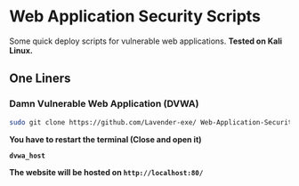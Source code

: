 # Web Application Security Scripts

Some quick deploy scripts for vulnerable web applications. <b>Tested on Kali Linux.</b>

## One Liners

### Damn Vulnerable Web Application (DVWA)
```bash
sudo git clone https://github.com/Lavender-exe/ Web-Application-Security-Scripts.git && sudo bash Web-Application-Security-Scripts/dvwa_install.sh
```

<b>You have to restart the terminal (Close and open it)

```bash
dvwa_host
```

The website will be hosted on `http://localhost:80/`
